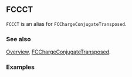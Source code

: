 ## FCCCT

`FCCCT` is an alias for `FCChargeConjugateTransposed`.

### See also

[Overview](Extra/FeynCalc.md), [FCChargeConjugateTransposed](FCChargeConjugateTransposed.md).

### Examples